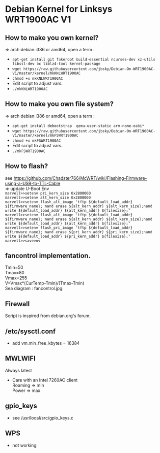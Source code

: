 # Debian Kernel for Linksys WRT1900AC V1

## How to make you own kernel?
=> arch debian i386 or amd64, open a term :<BR />
* `apt-get install git fakeroot build-essential ncurses-dev xz-utils libssl-dev bc liblz4-tool kernel-package`<BR />
* `wget https://raw.githubusercontent.com/jbsky/Debian-On-WRT1900AC-V1/master/kernel/mkKNLWRT1900AC`<BR />
* `chmod +x mkKNLWRT1900AC`<BR />
* Edit script to adjust vars.<BR />
* `./mkKNLWRT1900AC`<BR />
## How to make you own file system?
=> arch debian i386 or amd64, open a term :<BR />
* `apt-get install debootstrap  qemu-user-static arm-none-eabi*`<BR />
* `wget https://raw.githubusercontent.com/jbsky/Debian-On-WRT1900AC-V1/master/kernel/mkFSWRT1900AC`<BR />
* `chmod +x mkFSWRT1900AC`<BR />
* Edit script to adjust vars.<BR />
* `./mkFSWRT1900AC`<BR />

## How to flash?
see https://github.com/Chadster766/McWRT/wiki/Flashing-Firmware-using-a-USB-to-TTL-Cable<BR />
=> update U-Boot Env<BR />
`marvell>>setenv pri_kern_size 0x2800000`<BR />
`marvell>>setenv alt_kern_size 0x2800000`<BR />
`marvell>>setenv flash_alt_image 'tftp ${default_load_addr} ${firmware_name}; nand erase ${alt_kern_addr} ${alt_kern_size};nand write ${default_load_addr} ${alt_kern_addr} ${filesize};'`<BR />
`marvell>>setenv flash_alt_image 'tftp ${default_load_addr} ${firmware_name}; nand erase ${alt_kern_addr} ${alt_kern_size};nand write ${default_load_addr} ${alt_kern_addr} ${filesize};'`<BR />
`marvell>>setenv flash_pri_image 'tftp ${default_load_addr} ${firmware_name}; nand erase ${pri_kern_addr} ${pri_kern_size};nand write ${default_load_addr} ${pri_kern_addr} ${filesize};'`<BR />
`marvell>>saveenv`<BR />

## fancontrol implementation.
Tmin=50<BR />
Tmax=80<BR />
Vmax=255<BR />
V=Vmax*(CurTemp-Tmin)/(Tmax-Tmin)<BR />
Sea diagram : fancontrol.jpg<BR />

## Firewall
Script is inspired from debian.org's forum.

## /etc/sysctl.conf
* add vm.min_free_kbytes = 16384

## MWLWIFI
Always latest

* Care with an Intel 7260AC client<BR />
Roaming => min<BR />
Power   => max<BR />

## gpio_keys
* see /usr/local/src/gpio_keys.c

## WPS
* not working
